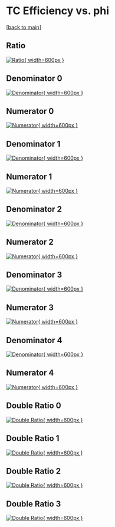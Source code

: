 # TC Efficiency vs. phi

[[back to main](./)]



## Ratio

[![Ratio](../mtv/var/TC_xtr_11_1_eff_phi.png){ width=600px }](../mtv/var/TC_xtr_11_1_eff_phi.pdf)

## Denominator 0

[![Denominator](../mtv/den/TC_xtr_11_1_eff_phi_den0.png){ width=600px }](../mtv/den/TC_xtr_11_1_eff_phi_den0.pdf)

## Numerator 0

[![Numerator](../mtv/num/TC_xtr_11_1_eff_phi_num0.png){ width=600px }](../mtv/num/TC_xtr_11_1_eff_phi_num0.pdf)

## Denominator 1

[![Denominator](../mtv/den/TC_xtr_11_1_eff_phi_den1.png){ width=600px }](../mtv/den/TC_xtr_11_1_eff_phi_den1.pdf)

## Numerator 1

[![Numerator](../mtv/num/TC_xtr_11_1_eff_phi_num1.png){ width=600px }](../mtv/num/TC_xtr_11_1_eff_phi_num1.pdf)

## Denominator 2

[![Denominator](../mtv/den/TC_xtr_11_1_eff_phi_den2.png){ width=600px }](../mtv/den/TC_xtr_11_1_eff_phi_den2.pdf)

## Numerator 2

[![Numerator](../mtv/num/TC_xtr_11_1_eff_phi_num2.png){ width=600px }](../mtv/num/TC_xtr_11_1_eff_phi_num2.pdf)

## Denominator 3

[![Denominator](../mtv/den/TC_xtr_11_1_eff_phi_den3.png){ width=600px }](../mtv/den/TC_xtr_11_1_eff_phi_den3.pdf)

## Numerator 3

[![Numerator](../mtv/num/TC_xtr_11_1_eff_phi_num3.png){ width=600px }](../mtv/num/TC_xtr_11_1_eff_phi_num3.pdf)

## Denominator 4

[![Denominator](../mtv/den/TC_xtr_11_1_eff_phi_den4.png){ width=600px }](../mtv/den/TC_xtr_11_1_eff_phi_den4.pdf)

## Numerator 4

[![Numerator](../mtv/num/TC_xtr_11_1_eff_phi_num4.png){ width=600px }](../mtv/num/TC_xtr_11_1_eff_phi_num4.pdf)

## Double Ratio 0

[![Double Ratio](../mtv/ratio/TC_xtr_11_1_eff_phi_ratio0.png){ width=600px }](../mtv/ratio/TC_xtr_11_1_eff_phi_ratio0.pdf)

## Double Ratio 1

[![Double Ratio](../mtv/ratio/TC_xtr_11_1_eff_phi_ratio1.png){ width=600px }](../mtv/ratio/TC_xtr_11_1_eff_phi_ratio1.pdf)

## Double Ratio 2

[![Double Ratio](../mtv/ratio/TC_xtr_11_1_eff_phi_ratio2.png){ width=600px }](../mtv/ratio/TC_xtr_11_1_eff_phi_ratio2.pdf)

## Double Ratio 3

[![Double Ratio](../mtv/ratio/TC_xtr_11_1_eff_phi_ratio3.png){ width=600px }](../mtv/ratio/TC_xtr_11_1_eff_phi_ratio3.pdf)


